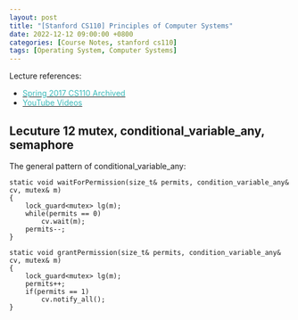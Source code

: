 ```yaml
---
layout: post
title: "[Stanford CS110] Principles of Computer Systems"
date: 2022-12-12 09:00:00 +0800
categories: [Course Notes, stanford cs110]
tags: [Operating System, Computer Systems]
---
```



Lecture references:
- [<span style="color:#3ababa">Spring 2017 CS110 Archived</span>](http://web.stanford.edu/class/archive/cs/cs110/cs110.1176/spring-2017/) 
- [<span style="color:#3ababa">YouTube Videos</span>](https://www.youtube.com/watch?v=_LFGjZ0Sc6I&list=PLai-xIlqf4JmTNR9aPCwIAOySs1GOm8sQ&index=2) 


## Lecuture 12 mutex, conditional_variable_any, semaphore

The general pattern of conditional_variable_any:
```
static void waitForPermission(size_t& permits, condition_variable_any& cv, mutex& m) 
{
    lock_guard<mutex> lg(m);
    while(permits == 0) 
        cv.wait(m);
    permits--;
}

static void grantPermission(size_t& permits, condition_variable_any& cv, mutex& m)
{
    lock_guard<mutex> lg(m);
    permits++;
    if(permits == 1) 
        cv.notify_all();
}
```




